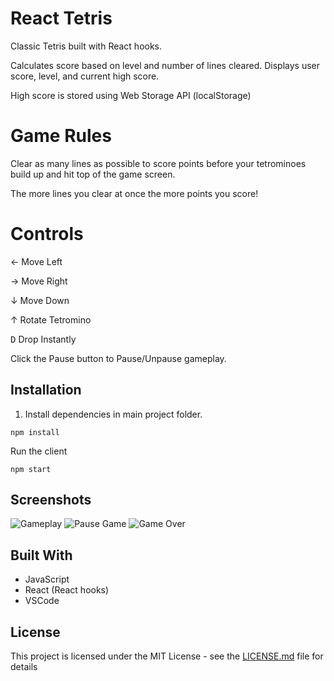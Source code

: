 # React Tetris

Classic Tetris built with React hooks.

Calculates score based on level and number of lines cleared. Displays user score, level, and current high score.

High score is stored using Web Storage API (localStorage)

# Game Rules

Clear as many lines as possible to score points before your tetrominoes build up and hit top of the game screen.

The more lines you clear at once the more points you score!

# Controls

&#8592; Move Left

&#8594; Move Right

&#8595; Move Down

&#8593; Rotate Tetromino

<kbd>D</kbd> Drop Instantly

Click the Pause button to Pause/Unpause gameplay.

## Installation

1. Install dependencies in main project folder.

```
npm install
```

Run the client

```
npm start
```

## Screenshots

![Gameplay](https://i.imgur.com/Z1Vtaid.jpg "Gameplay")
![Pause Game](https://i.imgur.com/wDH3RMa.jpg "Pause Game")
![Game Over](https://i.imgur.com/s5HFk5F.jpg "Game Over")

## Built With

- JavaScript
- React (React hooks)
- VSCode

## License

This project is licensed under the MIT License - see the [LICENSE.md](LICENSE.md) file for details
